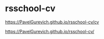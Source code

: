 # rsschool-cv

https://PavelGurevich.github.io/rsschool-cv/cv

https://PavelGurevich.github.io/rsschool-cv/

